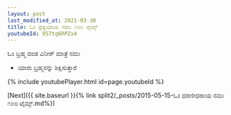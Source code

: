 ```yaml
---
layout: post
last_modified_at: 2021-03-30
title: ಓಂ ಪ್ರತ್ಯಯಾಯ ನಮಃ ೧೦೮ ಟೈಮ್ಸ್
youtubeId: 9S7tq6RPZx4
---
```

 
 
 ಓಂ ಬ್ರಹ್ಮ ದಂಡ ವಿನೀರ್ ಮಾತ್ರೆ ನಮಃ  
 
 - ಯಾರು ಬ್ರಹ್ಮನನ್ನು ಶಿಕ್ಷಿಸುತ್ತಾರೆ 
 
  
 
  
 
 
 
 
 
 


{% include youtubePlayer.html id=page.youtubeId %}
 
[Next]({{ site.baseurl }}{% link  split2/_posts/2015-05-15-ಓಂ ಧರಣೀಧರಾಯ ನಮಃ ೧೦೮ ಟೈಮ್ಸ್.md%})
 
